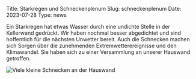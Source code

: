Title: Starkregen und Schneckenplenum
Slug: schneckenplenum
Date: 2023-07-28
Type: news

Ein Starkregen hat etwas Wasser durch eine undichte Stelle in der Kellerwand gedrückt. Wir haben nochmal besser abgedichtet und sind hoffentlich für die nächsten Unwetter bereit. Auch die Schnecken machen sich Sorgen über die zunehmenden Extremwetterereignisse und den Klimawandel. Sie haben sich zu einer Versammlung an unserer Hauswand getroffen.

<img src="/images/23_jul2.png" alt="Viele kleine Schnecken an der Hauswand"/>
